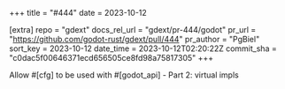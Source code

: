 +++
title = "#444"
date = 2023-10-12

[extra]
repo = "gdext"
docs_rel_url = "gdext/pr-444/godot"
pr_url = "https://github.com/godot-rust/gdext/pull/444"
pr_author = "PgBiel"
sort_key = 2023-10-12
date_time = 2023-10-12T02:20:22Z
commit_sha = "c0dac5f00646371ecd656505ce8fd98a75817305"
+++

Allow #[cfg] to be used with #[godot_api] - Part 2: virtual impls
